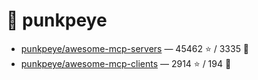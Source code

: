 # 👤 punkpeye

- [punkpeye/awesome-mcp-servers](https://github.com/punkpeye/awesome-mcp-servers) — 45462 ⭐️ / 3335 🍴
- [punkpeye/awesome-mcp-clients](https://github.com/punkpeye/awesome-mcp-clients) — 2914 ⭐️ / 194 🍴
